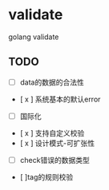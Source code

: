 # validate
golang validate



## TODO

* [ ] data的数据的合法性
* [ x ] 系统基本的默认error
* [ ] 国际化
* [ x ] 支持自定义校验
* [ x ] 设计模式-可扩张性
* [ ] check错误的数据类型
* [ ]tag的规则校验

